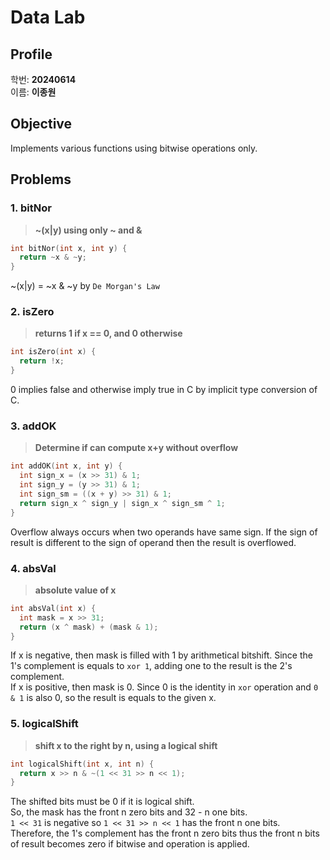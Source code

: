 # Data Lab

## Profile

학번: **20240614**  
이름: **이종원**

## Objective

Implements various functions using bitwise operations only.

## Problems

### 1. bitNor

> **~(x|y) using only ~ and &**
```c
int bitNor(int x, int y) {
  return ~x & ~y;
}
```
~(x|y) = ~x & ~y by `De Morgan's Law`

### 2. isZero

> **returns 1 if x == 0, and 0 otherwise**
```c
int isZero(int x) {
  return !x;
}
```
0 implies false and otherwise imply true in C by implicit type conversion of C.

<div style="page-break-after: always;"></div>

### 3. addOK

> **Determine if can compute x+y without overflow**
```c
int addOK(int x, int y) {
  int sign_x = (x >> 31) & 1;
  int sign_y = (y >> 31) & 1;
  int sign_sm = ((x + y) >> 31) & 1;
  return sign_x ^ sign_y | sign_x ^ sign_sm ^ 1;
}
```
Overflow always occurs when two operands have same sign. If the sign of result is different to the sign of operand then the result is overflowed.

### 4. absVal

> **absolute value of x**
```c
int absVal(int x) {
  int mask = x >> 31;
  return (x ^ mask) + (mask & 1);
}
```
If x is negative, then mask is filled with 1 by arithmetical bitshift. Since the 1's complement is equals to `xor 1`, adding one to the result is the 2's complement.  
If x is positive, then mask is 0. Since 0 is the identity in `xor` operation and `0 & 1` is also 0, so the result is equals to the given x.

### 5. logicalShift
> **shift x to the right by n, using a logical shift**
```c
int logicalShift(int x, int n) {
  return x >> n & ~(1 << 31 >> n << 1);
}
```
The shifted bits must be 0 if it is logical shift.  
So, the mask has the front n zero bits and 32 - n one bits.  
`1 << 31` is negative so `1 << 31 >> n << 1` has the front n one bits.  
Therefore, the 1's complement has the front n zero bits thus the front n bits of result becomes zero if bitwise and operation is applied.
